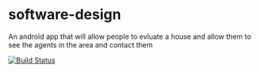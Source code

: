 # software-design
An android app that will allow people to evluate a house and allow them to see the agents in the area and contact them

[![Build Status](https://travis-ci.org/1307731/software-design.svg?branch=master)](https://travis-ci.org/1307731/software-design)
